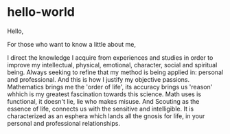 # hello-world

Hello,

For those who want to know a little about me,

I direct the knowledge I acquire from  experiences and studies in order to improve my intellectual, physical, emotional, character, social and spiritual being. Always seeking to refine that my method is being applied in: personal and professional. And this is how I justify my objective passions. Mathematics brings me the 'order of life', its accuracy brings us 'reason' whhich is my greatest fascination towards this science. Math uses is functional, it doesn't lie, lie who makes misuse. And Scouting as the essence of life, connects us with the sensitive and intelligible. It is characterized as an esphera which lands all the gnosis for life, in your personal and professional relationships.
